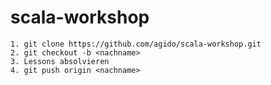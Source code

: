 # scala-workshop

```
1. git clone https://github.com/agido/scala-workshop.git
2. git checkout -b <nachname>
3. Lessons absolvieren
4. git push origin <nachname>
```
